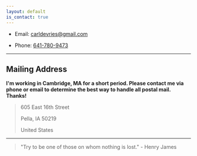 ```yaml
---
layout: default
is_contact: true
---
```


* Email: [carldevries@gmail.com](mailto:carldevries@gmail.com)

* Phone: [641-780-9473](tel:641-780-9473)

---

## Mailing Address

**I'm working in Cambridge, MA for a short period.  Please contact me via phone
 or email to determine the best way to handle all postal mail. Thanks!**
> 605 East 16th Street
>
> Pella, IA 50219
>
> United States

---
> "Try to be one of those on whom nothing is lost." - Henry James